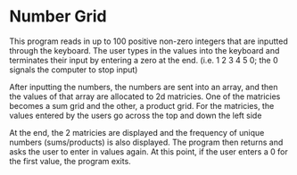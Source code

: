 # Number Grid
This program reads in up to 100 positive non-zero integers that are inputted through the keyboard.
The user types in the values into the keyboard and terminates their input by entering a zero at the end.
(i.e. 1 2 3 4 5 0; the 0 signals the computer to stop input)

After inputting the numbers, the numbers are sent into an array, and then the values of that array
are allocated to 2d matricies. One of the matricies becomes a sum grid and the other, a product grid.
For the matricies, the values entered by the users go across the top and down the left side
 
At the end, the 2 matricies are displayed and the frequency of unique numbers (sums/products) is also displayed.
The program then returns and asks the user to enter in values again. At this point, if the user enters a 0 for 
the first value, the program exits.
